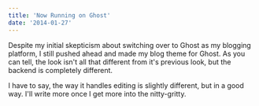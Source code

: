 ```yaml
---
title: 'Now Running on Ghost'
date: '2014-01-27'
---
```


Despite my initial skepticism about switching over to Ghost as my blogging platform, I still pushed ahead and made my blog theme for Ghost. As you can tell, the look isn't all that different from it's previous look, but the backend is completely different.

I have to say, the way it handles editing is slightly different, but in a good way. I'll write more once I get more into the nitty-gritty.
